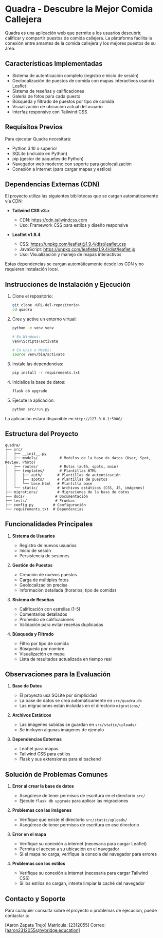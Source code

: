 # Quadra - Descubre la Mejor Comida Callejera

Quadra es una aplicación web que permite a los usuarios descubrir, calificar y compartir puestos de comida callejera. La plataforma facilita la conexión entre amantes de la comida callejera y los mejores puestos de su área.

## Características Implementadas

- Sistema de autenticación completo (registro e inicio de sesión)
- Geolocalización de puestos de comida con mapas interactivos usando Leaflet
- Sistema de reseñas y calificaciones
- Galería de fotos para cada puesto
- Búsqueda y filtrado de puestos por tipo de comida
- Visualización de ubicación actual del usuario
- Interfaz responsive con Tailwind CSS

## Requisitos Previos

Para ejecutar Quadra necesitará:

- Python 3.10 o superior
- SQLite (incluido en Python)
- pip (gestor de paquetes de Python)
- Navegador web moderno con soporte para geolocalización
- Conexión a Internet (para cargar mapas y estilos)

## Dependencias Externas (CDN)

El proyecto utiliza las siguientes bibliotecas que se cargan automáticamente vía CDN:

- **Tailwind CSS v3.x**
  - CDN: https://cdn.tailwindcss.com
  - Uso: Framework CSS para estilos y diseño responsive

- **Leaflet v1.9.4**
  - CSS: https://unpkg.com/leaflet@1.9.4/dist/leaflet.css
  - JavaScript: https://unpkg.com/leaflet@1.9.4/dist/leaflet.js
  - Uso: Visualización y manejo de mapas interactivos

Estas dependencias se cargan automáticamente desde los CDN y no requieren instalación local.

## Instrucciones de Instalación y Ejecución

1. Clone el repositorio:
   ```bash
   git clone <URL-del-repositorio>
   cd quadra
   ```

2. Cree y active un entorno virtual:
   ```bash
   python -m venv venv

   # En Windows:
   venv\Scripts\activate

   # En Unix o MacOS:
   source venv/bin/activate
   ```

3. Instale las dependencias:
   ```bash
   pip install -r requirements.txt
   ```

4. Inicialice la base de datos:
   ```bash
   flask db upgrade
   ```

5. Ejecute la aplicación:
   ```bash
   python src/run.py
   ```

La aplicación estará disponible en `http://127.0.0.1:5000/`

## Estructura del Proyecto

```
quadra/
├── src/
│   ├── __init__.py
│   ├── models/          # Modelos de la base de datos (User, Spot, Review, Photo)
│   ├── routes/          # Rutas (auth, spots, main)
│   ├── templates/       # Plantillas HTML
│   │   ├── auth/       # Plantillas de autenticación
│   │   ├── spots/      # Plantillas de puestos
│   │   └── base.html   # Plantilla base
│   └── static/         # Archivos estáticos (CSS, JS, imágenes)
├── migrations/         # Migraciones de la base de datos
├── docs/              # Documentación
├── tests/             # Pruebas
├── config.py         # Configuración
└── requirements.txt  # Dependencias
```

## Funcionalidades Principales

1. **Sistema de Usuarios**
   - Registro de nuevos usuarios
   - Inicio de sesión
   - Persistencia de sesiones

2. **Gestión de Puestos**
   - Creación de nuevos puestos
   - Carga de múltiples fotos
   - Geolocalización precisa
   - Información detallada (horarios, tipo de comida)

3. **Sistema de Reseñas**
   - Calificación con estrellas (1-5)
   - Comentarios detallados
   - Promedio de calificaciones
   - Validación para evitar reseñas duplicadas

4. **Búsqueda y Filtrado**
   - Filtro por tipo de comida
   - Búsqueda por nombre
   - Visualización en mapa
   - Lista de resultados actualizada en tiempo real

## Observaciones para la Evaluación

1. **Base de Datos**
   - El proyecto usa SQLite por simplicidad
   - La base de datos se crea automáticamente en `src/quadra.db`
   - Las migraciones están incluidas en el directorio `migrations/`

2. **Archivos Estáticos**
   - Las imágenes subidas se guardan en `src/static/uploads/`
   - Se incluyen algunas imágenes de ejemplo

3. **Dependencias Externas**
   - Leaflet para mapas
   - Tailwind CSS para estilos
   - Flask y sus extensiones para el backend

## Solución de Problemas Comunes

1. **Error al crear la base de datos**
   - Asegúrese de tener permisos de escritura en el directorio `src/`
   - Ejecute `flask db upgrade` para aplicar las migraciones

2. **Problemas con las imágenes**
   - Verifique que existe el directorio `src/static/uploads/`
   - Asegúrese de tener permisos de escritura en ese directorio

3. **Error en el mapa**
   - Verifique su conexión a internet (necesaria para cargar Leaflet)
   - Permita el acceso a su ubicación en el navegador
   - Si el mapa no carga, verifique la consola del navegador para errores

4. **Problemas con los estilos**
   - Verifique su conexión a internet (necesaria para cargar Tailwind CSS)
   - Si los estilos no cargan, intente limpiar la caché del navegador

## Contacto y Soporte

Para cualquier consulta sobre el proyecto o problemas de ejecución, puede contactar a:

[Aaron Zapata Trejo]
Matrícula: [2312055]
Correo: [aaron2312055@hybridge.education]